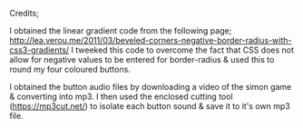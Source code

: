 Credits;

I obtained the linear gradient code from the following page;
http://lea.verou.me/2011/03/beveled-corners-negative-border-radius-with-css3-gradients/
I tweeked this code to overcome the fact that CSS does not allow for negative values to be entered for border-radius & used this to round my four coloured buttons.

I obtained the button audio files by downloading a video of the simon game & converting into mp3.  I then used the enclosed cutting tool (https://mp3cut.net/) to isolate each button sound & save it to it's own mp3 file.
